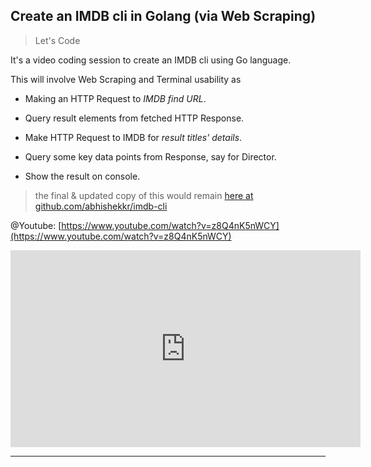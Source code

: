 ## Create an IMDB cli in Golang (via Web Scraping)

> Let's Code

It's a video coding session to create an IMDB cli using Go language.

This will involve Web Scraping and Terminal usability as

* Making an HTTP Request to *IMDB find URL*.

* Query result elements from fetched HTTP Response.

* Make HTTP Request to IMDB for *result titles' details*.

* Query some key data points from Response, say for Director.

* Show the result on console.


> the final & updated copy of this would remain [here at github.com/abhishekkr/imdb-cli](https://github.com/abhishekkr/imdb-cli)


@Youtube: [https://www.youtube.com/watch?v=z8Q4nK5nWCY](https://www.youtube.com/watch?v=z8Q4nK5nWCY)

<iframe width="560" height="315" src="https://www.youtube.com/embed/z8Q4nK5nWCY" title="YouTube video player" frameborder="0" allow="accelerometer; autoplay; clipboard-write; encrypted-media; gyroscope; picture-in-picture" allowfullscreen></iframe>

---
